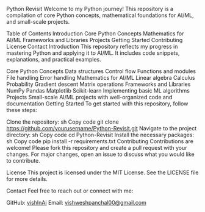 Python Revisit
Welcome to my Python journey! This repository is a compilation of core Python concepts, mathematical foundations for AI/ML, and small-scale projects.

Table of Contents
Introduction
Core Python Concepts
Mathematics for AI/ML
Frameworks and Libraries
Projects
Getting Started
Contributing
License
Contact
Introduction
This repository reflects my progress in mastering Python and applying it to AI/ML. It includes code snippets, explanations, and practical examples.

Core Python Concepts
Data structures
Control flow
Functions and modules
File handling
Error handling
Mathematics for AI/ML
Linear algebra
Calculus
Probability
Gradient descent
Matrix operations
Frameworks and Libraries
NumPy
Pandas
Matplotlib
Scikit-learn
Implementing basic ML algorithms
Projects
Small-scale AI/ML projects with well-organized code and documentation
Getting Started
To get started with this repository, follow these steps:

Clone the repository:
sh
Copy code
git clone https://github.com/yourusername/Python-Revisit.git
Navigate to the project directory:
sh
Copy code
cd Python-Revisit
Install the necessary packages:
sh
Copy code
pip install -r requirements.txt
Contributing
Contributions are welcome! Please fork this repository and create a pull request with your changes. For major changes, open an issue to discuss what you would like to contribute.

License
This project is licensed under the MIT License. See the LICENSE file for more details.

Contact
Feel free to reach out or connect with me:

GitHub: [vishInAi](https://github.com/vishInAi)
Email: vishweshpanchal00@gmail.com
